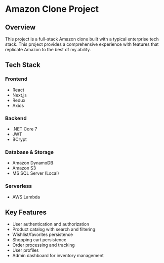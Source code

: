 # Amazon Clone Project

## Overview

This project is a full-stack Amazon clone built with a typical enterprise tech stack. This project provides a comprehensive experience with features that replicate Amazon to the best of my ability.

## Tech Stack

### Frontend
- React
- Next,js
- Redux
- Axios

### Backend
- .NET Core 7
- JWT
- BCrypt

### Database & Storage
- Amazon DynamoDB
- Amazon S3
- MS SQL Server (Local)

### Serverless
- AWS Lambda

## Key Features
- User authentication and authorization
- Product catalog with search and filtering
- Wishlist/favorites persistence
- Shopping cart persistence
- Order processing and tracking
- User profiles
- Admin dashboard for inventory management